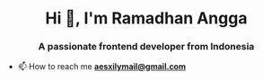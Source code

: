 <h1 align="center">Hi 👋, I'm Ramadhan Angga</h1>
<h3 align="center">A passionate frontend developer from Indonesia</h3>

- 📫 How to reach me **aesxilymail@gmail.com**
